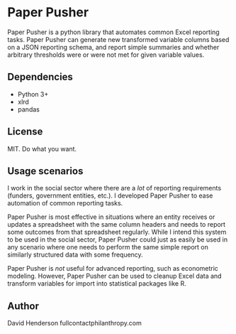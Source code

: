 Paper Pusher
==============
Paper Pusher is a python library that automates common Excel reporting tasks. Paper Pusher can generate new transformed variable columns based on a JSON reporting schema, and report simple summaries and whether arbitrary thresholds were or were not met for given variable values.

Dependencies
--------------------------
* Python 3+
* xlrd
* pandas

License
-------------------
MIT. Do what you want.

Usage scenarios
-------------------------
I work in the social sector where there are a *lot* of reporting requirements (funders, government entities, etc.). I developed Paper Pusher to ease automation of common reporting tasks.

Paper Pusher is most effective in situations where an entity receives or updates a spreadsheet with the same column headers and needs to report some outcomes from that spreadsheet regularly. While I intend this system to be used in the social sector, Paper Pusher could just as easily be used in any scenario where one needs to perform the same simple report on similarly structured data with some frequency.

Paper Pusher is *not* useful for advanced reporting, such as econometric modeling. However, Paper Pusher can be used to cleanup Excel data and transform variables for import into statistical packages like R.

Author
------------
David Henderson
fullcontactphilanthropy.com
